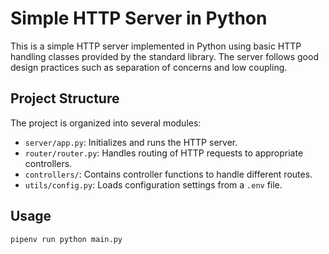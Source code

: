 # Simple HTTP Server in Python

This is a simple HTTP server implemented in Python using basic HTTP handling classes provided by the standard library. The server follows good design practices such as separation of concerns and low coupling.

## Project Structure

The project is organized into several modules:

- `server/app.py`: Initializes and runs the HTTP server.
- `router/router.py`: Handles routing of HTTP requests to appropriate controllers.
- `controllers/`: Contains controller functions to handle different routes.
- `utils/config.py`: Loads configuration settings from a `.env` file.

## Usage
```bash
pipenv run python main.py
```

